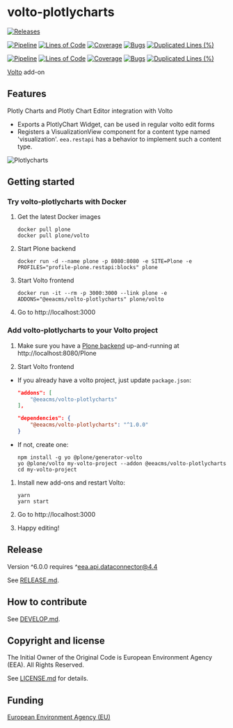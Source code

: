 # volto-plotlycharts

[![Releases](https://img.shields.io/github/v/release/eea/volto-plotlycharts)](https://github.com/eea/volto-plotlycharts/releases)

[![Pipeline](https://ci.eionet.europa.eu/buildStatus/icon?job=volto-addons%2Fvolto-plotlycharts%2Fmaster&subject=master)](https://ci.eionet.europa.eu/view/Github/job/volto-addons/job/volto-plotlycharts/job/master/display/redirect)
[![Lines of Code](https://sonarqube.eea.europa.eu/api/project_badges/measure?project=volto-plotlycharts-master&metric=ncloc)](https://sonarqube.eea.europa.eu/dashboard?id=volto-plotlycharts-master)
[![Coverage](https://sonarqube.eea.europa.eu/api/project_badges/measure?project=volto-plotlycharts-master&metric=coverage)](https://sonarqube.eea.europa.eu/dashboard?id=volto-plotlycharts-master)
[![Bugs](https://sonarqube.eea.europa.eu/api/project_badges/measure?project=volto-plotlycharts-master&metric=bugs)](https://sonarqube.eea.europa.eu/dashboard?id=volto-plotlycharts-master)
[![Duplicated Lines (%)](https://sonarqube.eea.europa.eu/api/project_badges/measure?project=volto-plotlycharts-master&metric=duplicated_lines_density)](https://sonarqube.eea.europa.eu/dashboard?id=volto-plotlycharts-master)

[![Pipeline](https://ci.eionet.europa.eu/buildStatus/icon?job=volto-addons%2Fvolto-plotlycharts%2Fdevelop&subject=develop)](https://ci.eionet.europa.eu/view/Github/job/volto-addons/job/volto-plotlycharts/job/develop/display/redirect)
[![Lines of Code](https://sonarqube.eea.europa.eu/api/project_badges/measure?project=volto-plotlycharts-develop&metric=ncloc)](https://sonarqube.eea.europa.eu/dashboard?id=volto-plotlycharts-develop)
[![Coverage](https://sonarqube.eea.europa.eu/api/project_badges/measure?project=volto-plotlycharts-develop&metric=coverage)](https://sonarqube.eea.europa.eu/dashboard?id=volto-plotlycharts-develop)
[![Bugs](https://sonarqube.eea.europa.eu/api/project_badges/measure?project=volto-plotlycharts-develop&metric=bugs)](https://sonarqube.eea.europa.eu/dashboard?id=volto-plotlycharts-develop)
[![Duplicated Lines (%)](https://sonarqube.eea.europa.eu/api/project_badges/measure?project=volto-plotlycharts-develop&metric=duplicated_lines_density)](https://sonarqube.eea.europa.eu/dashboard?id=volto-plotlycharts-develop)

[Volto](https://github.com/plone/volto) add-on

## Features

Plotly Charts and Plotly Chart Editor integration with Volto

- Exports a PlotlyChart Widget, can be used in regular volto edit forms
- Registers a VisualizationView component for a content type named
  'visualization'. `eea.restapi` has a behavior to implement such a content
  type.

![Plotlycharts](./docs/volto-plotlycharts.gif)

## Getting started

### Try volto-plotlycharts with Docker

1. Get the latest Docker images

   ```
   docker pull plone
   docker pull plone/volto
   ```

1. Start Plone backend

   ```
   docker run -d --name plone -p 8080:8080 -e SITE=Plone -e PROFILES="profile-plone.restapi:blocks" plone
   ```

1. Start Volto frontend

   ```
   docker run -it --rm -p 3000:3000 --link plone -e ADDONS="@eeacms/volto-plotlycharts" plone/volto
   ```

1. Go to http://localhost:3000

### Add volto-plotlycharts to your Volto project

1. Make sure you have a [Plone backend](https://plone.org/download) up-and-running at http://localhost:8080/Plone

1. Start Volto frontend

- If you already have a volto project, just update `package.json`:

  ```JSON
  "addons": [
      "@eeacms/volto-plotlycharts"
  ],

  "dependencies": {
      "@eeacms/volto-plotlycharts": "^1.0.0"
  }
  ```

- If not, create one:

  ```
  npm install -g yo @plone/generator-volto
  yo @plone/volto my-volto-project --addon @eeacms/volto-plotlycharts
  cd my-volto-project
  ```

1. Install new add-ons and restart Volto:

   ```
   yarn
   yarn start
   ```

1. Go to http://localhost:3000

1. Happy editing!

## Release

Version ^6.0.0 requires ^eea.api.dataconnector@4.4

See [RELEASE.md](https://github.com/eea/volto-plotlycharts/blob/master/RELEASE.md).

## How to contribute

See [DEVELOP.md](https://github.com/eea/volto-plotlycharts/blob/master/DEVELOP.md).

## Copyright and license

The Initial Owner of the Original Code is European Environment Agency (EEA).
All Rights Reserved.

See [LICENSE.md](https://github.com/eea/volto-plotlycharts/blob/master/LICENSE.md) for details.

## Funding

[European Environment Agency (EU)](http://eea.europa.eu)
